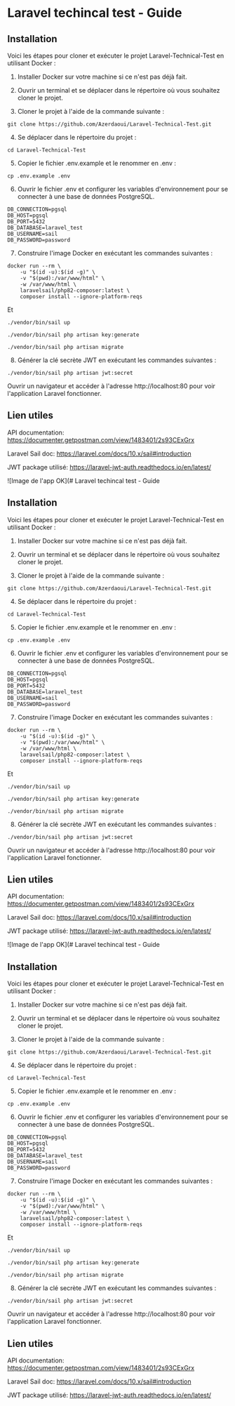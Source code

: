 # Laravel techincal test - Guide

## Installation
Voici les étapes pour cloner et exécuter le projet Laravel-Technical-Test en utilisant Docker :

1. Installer Docker sur votre machine si ce n'est pas déjà fait.

2. Ouvrir un terminal et se déplacer dans le répertoire où vous souhaitez cloner le projet.

3. Cloner le projet à l'aide de la commande suivante :

```
git clone https://github.com/Azerdaoui/Laravel-Technical-Test.git
```

4. Se déplacer dans le répertoire du projet :
```
cd Laravel-Technical-Test
```

5. Copier le fichier .env.example et le renommer en .env :
```
cp .env.example .env
```

6. Ouvrir le fichier .env et configurer les variables d'environnement pour se connecter à une base de données PostgreSQL. 
```
DB_CONNECTION=pgsql
DB_HOST=pgsql
DB_PORT=5432
DB_DATABASE=laravel_test
DB_USERNAME=sail
DB_PASSWORD=password
```

7. Construire l'image Docker en exécutant les commandes suivantes :

```
docker run --rm \
    -u "$(id -u):$(id -g)" \
    -v "$(pwd):/var/www/html" \
    -w /var/www/html \
    laravelsail/php82-composer:latest \
    composer install --ignore-platform-reqs
```
Et
```
./vendor/bin/sail up

./vendor/bin/sail php artisan key:generate

./vendor/bin/sail php artisan migrate
```

8. Générer la clé secrète JWT en exécutant les commandes suivantes :
```
./vendor/bin/sail php artisan jwt:secret
```

Ouvrir un navigateur et accéder à l'adresse http://localhost:80 pour voir l'application Laravel fonctionner.

## Lien utiles

API documentation: https://documenter.getpostman.com/view/1483401/2s93CExGrx  

Laravel Sail doc: https://laravel.com/docs/10.x/sail#introduction  

JWT package utilisé: https://laravel-jwt-auth.readthedocs.io/en/latest/  



![Image de l'app OK](# Laravel techincal test - Guide

## Installation
Voici les étapes pour cloner et exécuter le projet Laravel-Technical-Test en utilisant Docker :

1. Installer Docker sur votre machine si ce n'est pas déjà fait.

2. Ouvrir un terminal et se déplacer dans le répertoire où vous souhaitez cloner le projet.

3. Cloner le projet à l'aide de la commande suivante :

```
git clone https://github.com/Azerdaoui/Laravel-Technical-Test.git
```

4. Se déplacer dans le répertoire du projet :
```
cd Laravel-Technical-Test
```

5. Copier le fichier .env.example et le renommer en .env :
```
cp .env.example .env
```

6. Ouvrir le fichier .env et configurer les variables d'environnement pour se connecter à une base de données PostgreSQL. 
```
DB_CONNECTION=pgsql
DB_HOST=pgsql
DB_PORT=5432
DB_DATABASE=laravel_test
DB_USERNAME=sail
DB_PASSWORD=password
```

7. Construire l'image Docker en exécutant les commandes suivantes :

```
docker run --rm \
    -u "$(id -u):$(id -g)" \
    -v "$(pwd):/var/www/html" \
    -w /var/www/html \
    laravelsail/php82-composer:latest \
    composer install --ignore-platform-reqs
```
Et
```
./vendor/bin/sail up

./vendor/bin/sail php artisan key:generate

./vendor/bin/sail php artisan migrate
```

8. Générer la clé secrète JWT en exécutant les commandes suivantes :
```
./vendor/bin/sail php artisan jwt:secret
```

Ouvrir un navigateur et accéder à l'adresse http://localhost:80 pour voir l'application Laravel fonctionner.

## Lien utiles

API documentation: https://documenter.getpostman.com/view/1483401/2s93CExGrx  

Laravel Sail doc: https://laravel.com/docs/10.x/sail#introduction  

JWT package utilisé: https://laravel-jwt-auth.readthedocs.io/en/latest/  



![Image de l'app OK](# Laravel techincal test - Guide

## Installation
Voici les étapes pour cloner et exécuter le projet Laravel-Technical-Test en utilisant Docker :

1. Installer Docker sur votre machine si ce n'est pas déjà fait.

2. Ouvrir un terminal et se déplacer dans le répertoire où vous souhaitez cloner le projet.

3. Cloner le projet à l'aide de la commande suivante :

```
git clone https://github.com/Azerdaoui/Laravel-Technical-Test.git
```

4. Se déplacer dans le répertoire du projet :
```
cd Laravel-Technical-Test
```

5. Copier le fichier .env.example et le renommer en .env :
```
cp .env.example .env
```

6. Ouvrir le fichier .env et configurer les variables d'environnement pour se connecter à une base de données PostgreSQL. 
```
DB_CONNECTION=pgsql
DB_HOST=pgsql
DB_PORT=5432
DB_DATABASE=laravel_test
DB_USERNAME=sail
DB_PASSWORD=password
```

7. Construire l'image Docker en exécutant les commandes suivantes :

```
docker run --rm \
    -u "$(id -u):$(id -g)" \
    -v "$(pwd):/var/www/html" \
    -w /var/www/html \
    laravelsail/php82-composer:latest \
    composer install --ignore-platform-reqs
```
Et
```
./vendor/bin/sail up

./vendor/bin/sail php artisan key:generate

./vendor/bin/sail php artisan migrate
```

8. Générer la clé secrète JWT en exécutant les commandes suivantes :
```
./vendor/bin/sail php artisan jwt:secret
```

Ouvrir un navigateur et accéder à l'adresse http://localhost:80 pour voir l'application Laravel fonctionner.

## Lien utiles

API documentation: https://documenter.getpostman.com/view/1483401/2s93CExGrx  

Laravel Sail doc: https://laravel.com/docs/10.x/sail#introduction  

JWT package utilisé: https://laravel-jwt-auth.readthedocs.io/en/latest/ 
